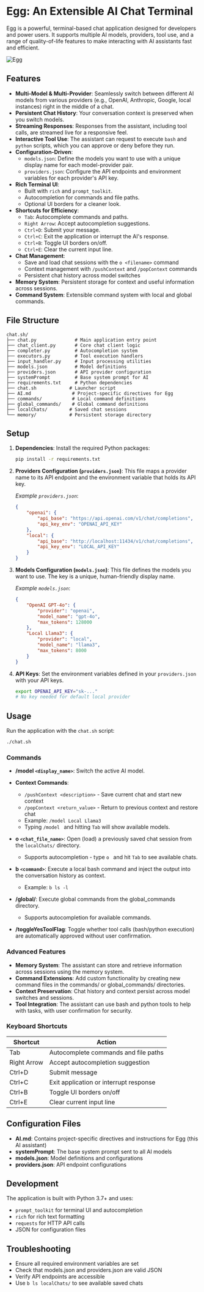 # Egg: An Extensible AI Chat Terminal

Egg is a powerful, terminal-based chat application designed for developers and power users. It supports multiple AI models, providers, tool use, and a range of quality-of-life features to make interacting with AI assistants fast and efficient.


![Egg](egg.gif)


## Features

- **Multi-Model & Multi-Provider**: Seamlessly switch between different AI models from various providers (e.g., OpenAI, Anthropic, Google, local instances) right in the middle of a chat.
- **Persistent Chat History**: Your conversation context is preserved when you switch models.
- **Streaming Responses**: Responses from the assistant, including tool calls, are streamed live for a responsive feel.
- **Interactive Tool Use**: The assistant can request to execute `bash` and `python` scripts, which you can approve or deny before they run.
- **Configuration-Driven**:
    - `models.json`: Define the models you want to use with a unique display name for each model-provider pair.
    - `providers.json`: Configure the API endpoints and environment variables for each provider's API key.
- **Rich Terminal UI**:
    - Built with `rich` and `prompt_toolkit`.
    - Autocompletion for commands and file paths.
    - Optional UI borders for a cleaner look.
- **Shortcuts for Efficiency**:
    - `Tab`: Autocomplete commands and paths.
    - `Right Arrow`: Accept autocompletion suggestions.
    - `Ctrl+D`: Submit your message.
    - `Ctrl+C`: Exit the application or interrupt the AI's response.
    - `Ctrl+B`: Toggle UI borders on/off.
    - `Ctrl+E`: Clear the current input line.
- **Chat Management**:
    - Save and load chat sessions with the `o <filename>` command
    - Context management with `/pushContext` and `/popContext` commands
    - Persistent chat history across model switches
- **Memory System**: Persistent storage for context and useful information across sessions.
- **Command System**: Extensible command system with local and global commands.

## File Structure

```
chat.sh/
├── chat.py              # Main application entry point
├── chat_client.py       # Core chat client logic
├── completer.py         # Autocompletion system
├── executors.py         # Tool execution handlers
├── input_handler.py     # Input processing utilities
├── models.json          # Model definitions
├── providers.json       # API provider configuration
├── systemPrompt         # Base system prompt for AI
├── requirements.txt     # Python dependencies
├── chat.sh            # Launcher script
├── AI.md               # Project-specific directives for Egg
├── commands/           # Local command definitions
├── global_commands/    # Global command definitions
├── localChats/        # Saved chat sessions
└── memory/            # Persistent storage directory
```

## Setup

1.  **Dependencies**: Install the required Python packages:
    ```bash
    pip install -r requirements.txt
    ```

2.  **Providers Configuration (`providers.json`)**:
    This file maps a provider name to its API endpoint and the environment variable that holds its API key.

    *Example `providers.json`*:
    ```json
    {
        "openai": {
            "api_base": "https://api.openai.com/v1/chat/completions",
            "api_key_env": "OPENAI_API_KEY"
        },
        "local": {
            "api_base": "http://localhost:11434/v1/chat/completions",
            "api_key_env": "LOCAL_API_KEY"
        }
    }
    ```

3.  **Models Configuration (`models.json`)**:
    This file defines the models you want to use. The key is a unique, human-friendly display name.

    *Example `models.json`*:
    ```json
    {
        "OpenAI GPT-4o": {
            "provider": "openai",
            "model_name": "gpt-4o",
            "max_tokens": 128000
        },
        "Local Llama3": {
            "provider": "local",
            "model_name": "llama3",
            "max_tokens": 8000
        }
    }
    ```

4.  **API Keys**: Set the environment variables defined in your `providers.json` with your API keys.
    ```bash
    export OPENAI_API_KEY="sk-..."
    # No key needed for default local provider
    ```

## Usage

Run the application with the `chat.sh` script:
```bash
./chat.sh
```

### Commands

- **/model `<display_name>`**: Switch the active AI model.

- **Context Commands**:
  - `/pushContext <description>` - Save current chat and start new context
  - `/popContext <return_value>` - Return to previous context and restore chat
  - Example: `/model Local Llama3`
  - Typing `/model ` and hitting `Tab` will show available models.

- **o `<chat_file_name>`**: Open (load) a previously saved chat session from the `localChats/` directory.
  - Supports autocompletion - type `o ` and hit `Tab` to see available chats.

- **b `<command>`**: Execute a local bash command and inject the output into the conversation history as context.
  - Example: `b ls -l`

- **/global/<command>**: Execute global commands from the global_commands directory.
  - Supports autocompletion for available commands.

- **/toggleYesToolFlag**: Toggle whether tool calls (bash/python execution) are automatically approved without user confirmation.

### Advanced Features

- **Memory System**: The assistant can store and retrieve information across sessions using the memory system.
- **Command Extensions**: Add custom functionality by creating new command files in the commands/ or global_commands/ directories.
- **Context Preservation**: Chat history and context persist across model switches and sessions.
- **Tool Integration**: The assistant can use bash and python tools to help with tasks, with user confirmation for security.

### Keyboard Shortcuts

| Shortcut | Action |
|----------|--------|
| Tab | Autocomplete commands and file paths |
| Right Arrow | Accept autocompletion suggestion |
| Ctrl+D | Submit message |
| Ctrl+C | Exit application or interrupt response |
| Ctrl+B | Toggle UI borders on/off |
| Ctrl+E | Clear current input line |

## Configuration Files

- **AI.md**: Contains project-specific directives and instructions for Egg (this AI assistant)
- **systemPrompt**: The base system prompt sent to all AI models
- **models.json**: Model definitions and configurations
- **providers.json**: API endpoint configurations

## Development

The application is built with Python 3.7+ and uses:
- `prompt_toolkit` for terminal UI and autocompletion
- `rich` for rich text formatting
- `requests` for HTTP API calls
- JSON for configuration files

## Troubleshooting

- Ensure all required environment variables are set
- Check that models.json and providers.json are valid JSON
- Verify API endpoints are accessible
- Use `b ls localChats/` to see available saved chats
